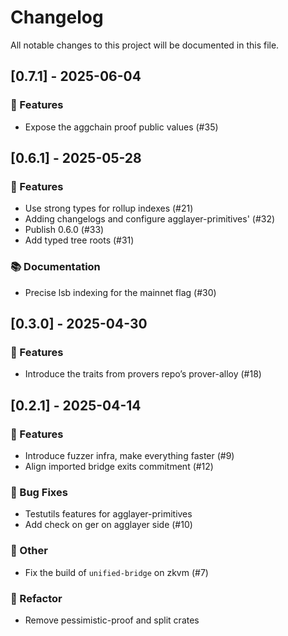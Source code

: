 # Changelog

All notable changes to this project will be documented in this file.

## [0.7.1] - 2025-06-04

### 🚀 Features

- Expose the aggchain proof public values (#35)

## [0.6.1] - 2025-05-28

### 🚀 Features

- Use strong types for rollup indexes (#21)
- Adding changelogs and configure agglayer-primitives' (#32)
- Publish 0.6.0 (#33)
- Add typed tree roots (#31)

### 📚 Documentation

- Precise lsb indexing for the mainnet flag (#30)

## [0.3.0] - 2025-04-30

### 🚀 Features

- Introduce the traits from provers repo’s prover-alloy (#18)

## [0.2.1] - 2025-04-14

### 🚀 Features

- Introduce fuzzer infra, make everything faster (#9)
- Align imported bridge exits commitment (#12)

### 🐛 Bug Fixes

- Testutils features for agglayer-primitives
- Add check on ger on agglayer side (#10)

### 💼 Other

- Fix the build of `unified-bridge` on zkvm (#7)

### 🚜 Refactor

- Remove pessimistic-proof and split crates


